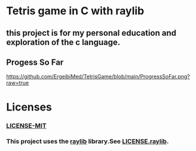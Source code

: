 # Tetris game in C with raylib 
## this project is for my personal education and exploration of the c language.


## Progess So Far
https://github.com/ErgeibiMed/TetrisGame/blob/main/ProgressSoFar.png?raw=true



# Licenses
### [LICENSE-MIT](https://github.com/ErgeibiMed/TetrisGame/blob/main/LICENSE) 
### This project uses the [raylib](https://www.raylib.com/) library.See [LICENSE.raylib](https://github.com/ErgeibiMed/TetrisGame/blob/main/LICENSE.raylib). 


